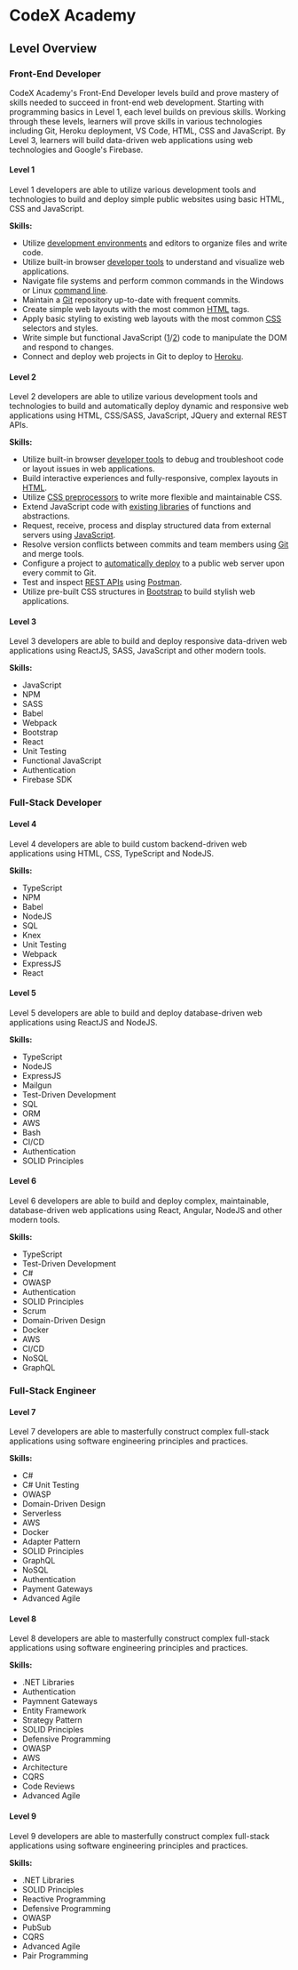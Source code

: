 # CodeX Academy

## Level Overview

### Front-End Developer

CodeX Academy's Front-End Developer levels build and prove mastery of skills needed to succeed in front-end web development. Starting with programming basics in Level 1, each level builds on previous skills. Working through these levels, learners will prove skills in various technologies including Git, Heroku deployment, VS Code, HTML, CSS and JavaScript. By Level 3, learners will build data-driven web applications using web technologies and Google's Firebase.

#### Level 1

Level 1 developers are able to utilize various development tools and technologies to build and deploy simple public websites using basic HTML, CSS and JavaScript.

**Skills:**

- Utilize [development environments](tools/vscode.md) and editors to organize files and write code. 
- Utilize built-in browser [developer tools](tools/chrom1.md) to understand and visualize web applications. 
- Navigate file systems and perform common commands in the Windows or Linux [command line](tools/terminal1.md). 
- Maintain a [Git](tools/git1.md) repository up-to-date with frequent commits. 
- Create simple web layouts with the most common [HTML](languages/html1.md) tags. 
- Apply basic styling to existing web layouts with the most common [CSS](languages/css1.md) selectors and styles. 
- Write simple but functional JavaScript ([1](languages/javascript1.md)/[2](languages/javascript2.md)) code to manipulate the DOM and respond to changes.
- Connect and deploy web projects in Git to deploy to [Heroku](technologies/devops/heruku1.md). 

#### Level 2

Level 2 developers are able to utilize various development tools and technologies to build and automatically deploy dynamic and responsive web applications using HTML, CSS/SASS, JavaScript, JQuery and external REST APIs.

**Skills:**

- Utilize built-in browser [developer tools](tools/chrome2.md) to debug and troubleshoot code or layout issues in web applications.
- Build interactive experiences and fully-responsive, complex layouts in [HTML](languages/html2.md). 
- Utilize [CSS preprocessors](languages/sass1.md) to write more flexible and maintainable CSS.
- Extend JavaScript code with [existing libraries](technologies/frontend/jquery1.md) of functions and abstractions.
- Request, receive, process and display structured data from external servers using [JavaScript](languages/javascript3.md).
- Resolve version conflicts between commits and team members using [Git](tools/git2.md) and merge tools. 
- Configure a project to [automatically deploy](technologies/devops/heroku2.md) to a public web server upon every commit to Git.
- Test and inspect [REST APIs](technologies/backend/api1.md) using [Postman](tools/postman1.md).
- Utilize pre-built CSS structures in [Bootstrap](technologies/frontend/bootstrap1.md) to build stylish web applications.

#### Level 3

Level 3 developers are able to build and deploy responsive data-driven web applications using ReactJS, SASS, JavaScript and other modern tools.

**Skills:**

- JavaScript
- NPM
- SASS
- Babel
- Webpack
- Bootstrap
- React
- Unit Testing
- Functional JavaScript
- Authentication
- Firebase SDK

### Full-Stack Developer

#### Level 4

Level 4 developers are able to build custom backend-driven web applications using HTML, CSS, TypeScript and NodeJS.

**Skills:**

- TypeScript
- NPM
- Babel
- NodeJS
- SQL
- Knex
- Unit Testing
- Webpack
- ExpressJS
- React

#### Level 5

Level 5 developers are able to build and deploy database-driven web applications using ReactJS and NodeJS.

**Skills:**

- TypeScript
- NodeJS
- ExpressJS
- Mailgun
- Test-Driven Development
- SQL
- ORM
- AWS
- Bash
- CI/CD
- Authentication
- SOLID Principles

#### Level 6

Level 6 developers are able to build and deploy complex, maintainable, database-driven web applications using React, Angular, NodeJS and other modern tools.

**Skills:**

- TypeScript
- Test-Driven Development
- C#
- OWASP
- Authentication
- SOLID Principles
- Scrum
- Domain-Driven Design
- Docker
- AWS
- CI/CD
- NoSQL
- GraphQL

### Full-Stack Engineer

#### Level 7

Level 7 developers are able to masterfully construct complex full-stack applications using software engineering principles and practices.

**Skills:**

- C#
- C# Unit Testing
- OWASP
- Domain-Driven Design
- Serverless
- AWS
- Docker
- Adapter Pattern
- SOLID Principles
- GraphQL
- NoSQL
- Authentication
- Payment Gateways
- Advanced Agile

#### Level 8

Level 8 developers are able to masterfully construct complex full-stack applications using software engineering principles and practices.

**Skills:**

- .NET Libraries
- Authentication
- Paymnent Gateways
- Entity Framework
- Strategy Pattern
- SOLID Principles
- Defensive Programming
- OWASP
- AWS
- Architecture
- CQRS
- Code Reviews
- Advanced Agile

#### Level 9

Level 9 developers are able to masterfully construct complex full-stack applications using software engineering principles and practices.

**Skills:**

- .NET Libraries
- SOLID Principles
- Reactive Programming
- Defensive Programming
- OWASP
- PubSub
- CQRS
- Advanced Agile
- Pair Programming
